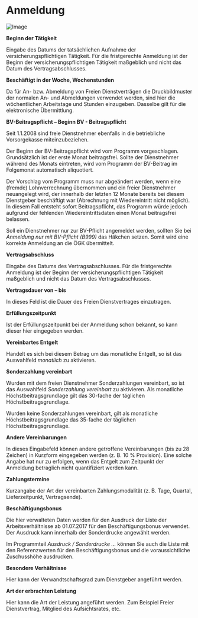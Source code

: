 # Anmeldung

![Image](<img/image141.png>)

**Beginn der Tätigkeit**

Eingabe des Datums der tatsächlichen Aufnahme der versicherungspflichtigen Tätigkeit. Für die fristgerechte Anmeldung ist der Beginn der versicherungspflichtigen Tätigkeit maßgeblich und nicht das Datum des Vertragsabschlusses.

**Beschäftigt in der Woche, Wochenstunden**

Da für An- bzw. Abmeldung von Freien Dienstverträgen die Druckbildmuster der normalen An- und Abmeldungen verwendet werden, sind hier die wöchentlichen Arbeitstage und Stunden einzugeben. Dasselbe gilt für die elektronische Übermittlung.

**BV-Beitragspflicht – Beginn BV - Beitragspflicht**

Seit 1.1.2008 sind freie Dienstnehmer ebenfalls in die betriebliche Vorsorgekasse miteinzubeziehen.

Der Beginn der BV-Beitragspflicht wird vom Programm vorgeschlagen. Grundsätzlich ist der erste Monat beitragsfrei. Sollte der Dienstnehmer während des Monats eintreten, wird vom Programm der BV-Beitrag im Folgemonat automatisch aliquotiert.

Der Vorschlag vom Programm muss nur abgeändert werden, wenn eine (fremde) Lohnverrechnung übernommen und ein freier Dienstnehmer neuangelegt wird, der innerhalb der letzten 12 Monate bereits bei diesem Dienstgeber beschäftigt war (Abrechnung mit Wiedereintritt nicht möglich). In diesem Fall entsteht sofort Beitragspflicht, das Programm würde jedoch aufgrund der fehlenden Wiedereintrittsdaten einen Monat beitragsfrei belassen.

Soll ein Dienstnehmer nur zur BV-Pflicht angemeldet werden, sollten Sie bei *Anmeldung nur mit BV-Pflicht (B999)* das Häkchen setzen. Somit wird eine korrekte Anmeldung an die ÖGK übermittelt.

**Vertragsabschluss**

Eingabe des Datums des Vertragsabschlusses. Für die fristgerechte Anmeldung ist der Beginn der versicherungspflichtigen Tätigkeit maßgeblich und nicht das Datum des Vertragsabschlusses.

**Vertragsdauer von – bis**

In dieses Feld ist die Dauer des Freien Dienstvertrages einzutragen.

**Erfüllungszeitpunkt**

Ist der Erfüllungszeitpunkt bei der Anmeldung schon bekannt, so kann dieser hier eingegeben werden.

**Vereinbartes Entgelt**

Handelt es sich bei diesem Betrag um das monatliche Entgelt, so ist das Auswahlfeld *monatlich* zu aktivieren.

**Sonderzahlung vereinbart**

Wurden mit dem freien Dienstnehmer Sonderzahlungen vereinbart, so ist das Auswahlfeld *Sonderzahlung vereinbart* zu aktivieren. Als monatliche Höchstbeitragsgrundlage gilt das 30-fache der täglichen Höchstbeitragsgrundlage.

Wurden keine Sonderzahlungen vereinbart, gilt als monatliche Höchstbeitragsgrundlage das 35-fache der täglichen Höchstbeitragsgrundlage.

**Andere Vereinbarungen**

In dieses Eingabefeld können andere getroffene Vereinbarungen (bis zu 28 Zeichen) in Kurzform eingegeben werden (z. B. 10 % Provision). Eine solche Angabe hat nur zu erfolgen, wenn das Entgelt zum Zeitpunkt der Anmeldung betraglich nicht quantifiziert werden kann.

**Zahlungstermine**

Kurzangabe der Art der vereinbarten Zahlungsmodalität (z. B. Tage, Quartal, Lieferzeitpunkt, Vertragsende).

**Beschäftigungsbonus**

Die hier verwalteten Daten werden für den Ausdruck der Liste der Arbeitsverhältnisse ab 01.07.2017 für den Beschäftigungsbonus verwendet. Der Ausdruck kann innerhalb der Sonderdrucke angewählt werden.

Im Programmteil *Ausdruck / Sonderdrucke …* können Sie auch die Liste mit den Referenzwerten für den Beschäftigungsbonus und die voraussichtliche Zuschusshöhe ausdrucken.

**Besondere Verhältnisse**

Hier kann der Verwandtschaftsgrad zum Dienstgeber angeführt werden.

**Art der erbrachten Leistung**

Hier kann die Art der Leistung angeführt werden. Zum Beispiel Freier Dienstvertrag, Mitglied des Aufsichtsrates, etc.
